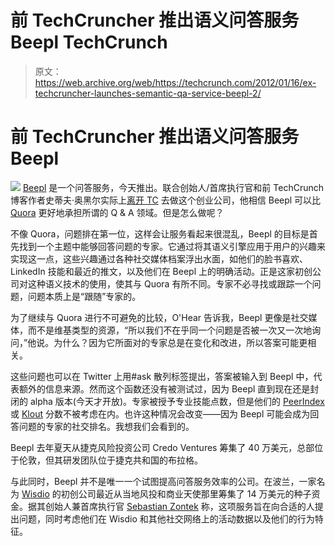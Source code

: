 # 前 TechCruncher 推出语义问答服务 Beepl TechCrunch

> 原文：<https://web.archive.org/web/https://techcrunch.com/2012/01/16/ex-techcruncher-launches-semantic-qa-service-beepl-2/>

# 前 TechCruncher 推出语义问答服务 Beepl

![](img/50b9aa33f4310650706c9a0e5c93e590.png) [Beepl](https://web.archive.org/web/20221001030242/http://www.beepl.com/ "Beepl") 是一个问答服务，今天推出。联合创始人/首席执行官和前 TechCrunch 博客作者史蒂夫·奥黑尔实际上[离开 TC](https://web.archive.org/web/20221001030242/http://eu.beta.techcrunch.com/2011/06/27/you-know-youre-in-a-bubble-when-tech-journalists-join-startups-bye-steve/) 去做这个创业公司，他相信 Beepl 可以比 [Quora](https://web.archive.org/web/20221001030242/http://quora.com/) 更好地承担所谓的 Q & A 领域。但是怎么做呢？

不像 Quora，问题排在第一位，这样会让服务看起来很混乱，Beepl 的目标是首先找到一个主题中能够回答问题的专家。它通过将其语义引擎应用于用户的兴趣来实现这一点，这些兴趣通过各种社交媒体档案浮出水面，如他们的脸书喜欢、LinkedIn 技能和最近的推文，以及他们在 Beepl 上的明确活动。正是这家初创公司对这种语义技术的使用，使其与 Quora 有所不同。专家不必寻找或跟踪一个问题，问题本质上是“跟随”专家的。

为了继续与 Quora 进行不可避免的比较，O'Hear 告诉我，Beepl 更像是社交媒体，而不是维基类型的资源，“所以我们不在乎同一个问题是否被一次又一次地询问，”他说。为什么？因为它所面对的专家总是在变化和改进，所以答案可能更相关。

这些问题也可以在 Twitter 上用#ask 散列标签提出，答案被输入到 Beepl 中，代表额外的信息来源。然而这个函数还没有被测试过，因为 Beepl 直到现在还是封闭的 alpha 版本(今天才开放)。专家被授予专业技能点数，但是他们的 [PeerIndex](https://web.archive.org/web/20221001030242/http://www.peerindex.com/) 或 [Klout](https://web.archive.org/web/20221001030242/http://klout.com/) 分数不被考虑在内。也许这种情况会改变——因为 Beepl 可能会成为回答问题的专家的社交排名。我想我们会看到的。

Beepl 去年夏天从捷克风险投资公司 Credo Ventures 筹集了 40 万美元，总部位于伦敦，但其研发团队位于捷克共和国的布拉格。

与此同时，Beepl 并不是唯一一个试图提高问答服务效率的公司。在波兰，一家名为 [Wisdio](https://web.archive.org/web/20221001030242/http://wisdio.com/) 的初创公司最近从当地风投和商业天使那里筹集了 14 万美元的种子资金。据其创始人兼首席执行官 [Sebastian Zontek](https://web.archive.org/web/20221001030242/http://www.crunchbase.com/person/sebastian-zontek) 称，这项服务旨在向合适的人提出问题，同时考虑他们在 Wisdio 和其他社交网络上的活动数据以及他们的行为特征。